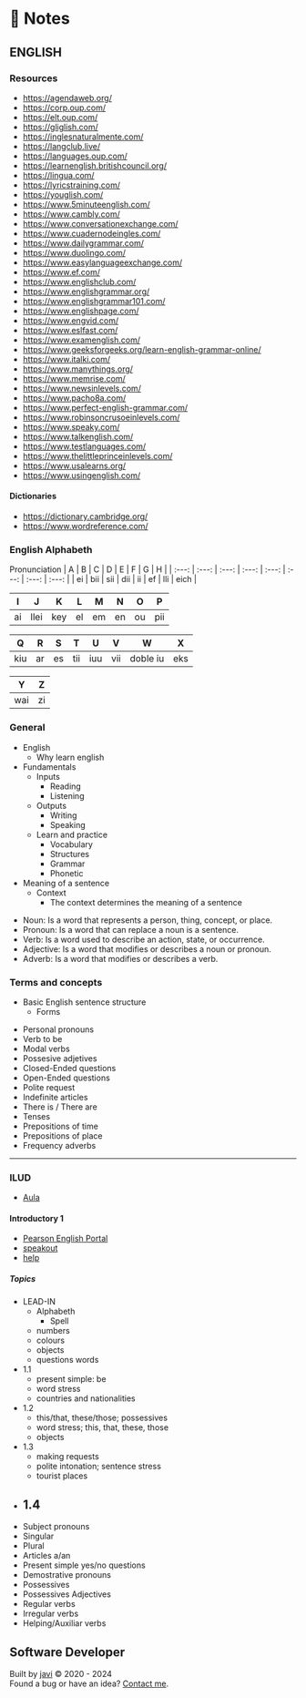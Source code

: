 # :memo: Notes
## ENGLISH
### Resources
- https://agendaweb.org/
- https://corp.oup.com/
- https://elt.oup.com/
- https://gliglish.com/
- https://inglesnaturalmente.com/
- https://langclub.live/
- https://languages.oup.com/
- https://learnenglish.britishcouncil.org/
- https://lingua.com/
- https://lyricstraining.com/
- https://youglish.com/
- https://www.5minuteenglish.com/
- https://www.cambly.com/
- https://www.conversationexchange.com/
- https://www.cuadernodeingles.com/
- https://www.dailygrammar.com/
- https://www.duolingo.com/
- https://www.easylanguageexchange.com/
- https://www.ef.com/
- https://www.englishclub.com/
- https://www.englishgrammar.org/
- https://www.englishgrammar101.com/
- https://www.englishpage.com/
- https://www.engvid.com/
- https://www.eslfast.com/
- https://www.examenglish.com/
- https://www.geeksforgeeks.org/learn-english-grammar-online/
- https://www.italki.com/
- https://www.manythings.org/
- https://www.memrise.com/
- https://www.newsinlevels.com/
- https://www.pacho8a.com/
- https://www.perfect-english-grammar.com/
- https://www.robinsoncrusoeinlevels.com/
- https://www.speaky.com/
- https://www.talkenglish.com/
- https://www.testlanguages.com/
- https://www.thelittleprinceinlevels.com/
- https://www.usalearns.org/
- https://www.usingenglish.com/
#### Dictionaries
- https://dictionary.cambridge.org/
- https://www.wordreference.com/
### English Alphabeth
Pronunciation
| A | B | C | D | E | F | G | H |
| :---: | :---: | :---: | :---: | :---: | :---: | :---: | :---: |
| ei | bii | sii | dii | ii | ef | lli | eich |

| I | J | K | L | M | N | O | P |
| :---: | :---: | :---: | :---: | :---: | :---: | :---: | :---: |
| ai | llei | key | el | em | en | ou | pii |

| Q | R | S | T | U | V | W | X |
| :---: | :---: | :---: | :---: | :---: | :---: | :---: | :---: |
| kiu | ar | es | tii | iuu | vii | doble iu | eks |

| Y | Z |
| :---: | :---: |
| wai | zi |

### General
* English
  - Why learn english
* Fundamentals
  * Inputs
    - Reading
    - Listening
  * Outputs
    - Writing
    - Speaking
  * Learn and practice
    - Vocabulary
    - Structures
    - Grammar
    - Phonetic
* Meaning of a sentence
  * Context
    - The context determines the meaning of a sentence
- Noun: Is a word that represents a person, thing, concept, or place.
- Pronoun: Is a word that can replace a noun is a sentence.
- Verb: Is a word used to describe an action, state, or occurrence.
- Adjective: Is a word that modifies or describes a noun or pronoun.
- Adverb: Is a word that modifies or describes a verb.
### Terms and concepts
* Basic English sentence structure
  - Forms
- Personal pronouns
- Verb to be
- Modal verbs
- Possesive adjetives
- Closed-Ended questions
- Open-Ended questions
- Polite request
- Indefinite articles
- There is / There are
- Tenses
- Prepositions of time
- Prepositions of place
- Frequency adverbs
---
### ILUD
- [Aula](https://aulasvirtualesilud.udistrital.edu.co/)
#### Introductory 1
- [Pearson English Portal](https://pearsonenglish.com/login)
- [speakout](https://pearsonenglish.com/speakout)
- [help](https://mypearsonhelp.com/portal)
##### Topics
* LEAD-IN
  * Alphabeth
    - Spell
  - numbers
  - colours
  - objects
  - questions words
* 1.1
  - present simple: be
  - word stress
  - countries and nationalities
* 1.2
  - this/that, these/those; possessives
  - word stress; this, that, these, those
  - objects
* 1.3
  - making requests
  - polite intonation; sentence stress
  - tourist places
* 1.4
  - 

- Subject pronouns
- Singular
- Plural
- Articles a/an
- Present simple yes/no questions
- Demostrative pronouns
- Possessives
- Possessives Adjectives
- Regular verbs
- Irregular verbs
- Helping/Auxiliar verbs
## Software Developer
Built by [javi](https://github.com/javi0x00/) :copyright: 2020 - 2024  
Found a bug or have an idea? [Contact me](https://www.linkedin.com/in/javi0x00/).

